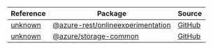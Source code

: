 | Reference | Package | Source |
|---|---|---|
|[unknown](onlineexperimentation-rest-readme.md)|[@azure-rest/onlineexperimentation](https://www.npmjs.com/package/@azure-rest/onlineexperimentation)|[GitHub](https://github.com/Azure/azure-sdk-for-js/blob/main/sdk/onlineexperimentation/onlineexperimentation-rest)|
|[unknown](storage-common-readme.md)|[@azure/storage-common](https://www.npmjs.com/package/@azure/storage-common)|[GitHub](https://github.com/Azure/azure-sdk-for-js/blob/main/sdk/storage/storage-common)|
